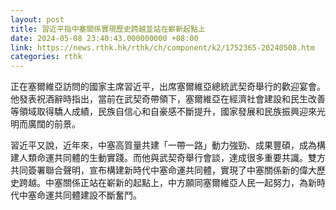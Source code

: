 ```yaml
---
layout: post
title: 習近平指中塞關係實現歷史跨越並站在嶄新起點上
date: 2024-05-08 23:40:43.000000000 +08:00
link: https://news.rthk.hk/rthk/ch/component/k2/1752365-20240508.htm
categories: rthk
---
```


正在塞爾維亞訪問的國家主席習近平，出席塞爾維亞總統武契奇舉行的歡迎宴會。他發表祝酒辭時指出，當前在武契奇帶領下，塞爾維亞在經濟社會建設和民生改善等領域取得驕人成績，民族自信心和自豪感不斷提升，國家發展和民族振興迎來光明而廣闊的前景。

習近平又說，近年來，中塞高質量共建「一帶一路」動力強勁、成果豐碩，成為構建人類命運共同體的生動實踐。而他與武契奇舉行會談，達成很多重要共識。雙方共同簽署聯合聲明，宣布構建新時代中塞命運共同體，實現了中塞關係新的偉大歷史跨越。中塞關係正站在嶄新的起點上，中方願同塞爾維亞人民一起努力，為新時代中塞命運共同體建設不斷奮鬥。
